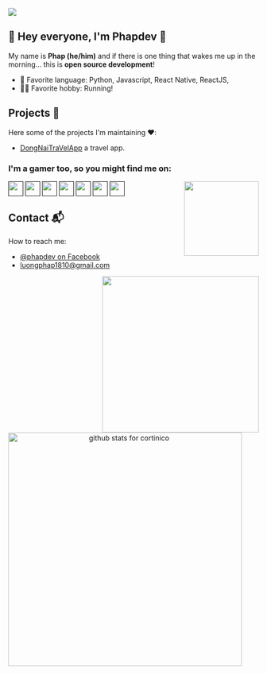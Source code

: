 
[![](https://github.com/mrousavy/mrousavy/blob/master/img/dino.gif)](https://chromedino.com)



## 👋 Hey everyone, I'm Phapdev 👋

My name is **Phap (he/him)** and if there is one thing that wakes me up in the morning... this is **open source development**!

- 💜 Favorite language: Python, Javascript,  React Native, ReactJS,
- 🏃‍♂️ Favorite hobby: Running!

## Projects 🐧

Here some of the projects I'm maintaining ❤️:
* [DongNaiTraVelApp](https://github.com/phapdev/DongNaiTravelApp) a travel app.

<!-- TODO add in the rest of the URLs -->
### I'm a gamer too, so you might find me on:
<a href="" target="blank"><img align="center" src="https://github.com/mishmanners/MishManners/blob/master/Game%20Icons/discord.png" height="30" /></a>
<a href=" " target="blank"><img align="center" src="https://github.com/mishmanners/MishManners/blob/master/Game%20Icons/ESO.png" height="30" /></a> 
<a href=" " target="blank"><img align="center" src="https://github.com/mishmanners/MishManners/blob/master/Game%20Icons/Epic.png" height="30" /></a> 
<a href=" " target="blank"><img align="center" src="https://github.com/mishmanners/MishManners/blob/master/Game%20Icons/LoL.png" height="30" /></a>
<a href=" " target="blank"><img align="center" src="https://github.com/mishmanners/MishManners/blob/master/Game%20Icons/Battlenet.png" height="30" /></a>
<a href=" " target="blank"><img align="center" src="https://github.com/mishmanners/MishManners/blob/master/Game%20Icons/Xbox.png" height="30" /></a> 
<a href="" target="blank"><img align="center" src="https://github.com/mishmanners/MishManners/blob/master/Game%20Icons/Steam.png" height="30" /></a>
<img align="right" width="150" height="150" src="https://github.com/MishManners/MishManners/blob/master/My-OctocatsShortest.gif"></a>
## Contact 📬

How to reach me: 
* [@phapdev on Facebook](https://facebook.com/luongphap1810)
* [luongphap1810@gmail.com](mailto:luongphap1810@gmail.com)


<div align="center">
  <a href="#" title="phapdev">
    <img width="315" align="right" src="https://github-readme-stats.vercel.app/api/top-langs/?username=phapdev&hide=c%23,powershell,Mathematica,Ruby,Objective-C,Objective-C%2b%2b,Cuda&title_color=61dafb&text_color=ffffff&icon_color=61dafb&bg_color=20232a&langs_count=8&layout=compact&border_color=61dafb&hide_border=true" />
  </a>
  <a href="#" title="phapdev">
    <img src="https://github-readme-stats.vercel.app/api?username=phapdev&show_icons=true&theme=radical&count_private=true&include_all_commits=true" alt="github stats for cortinico" width="470" align="left" />
  </a>
</div>
